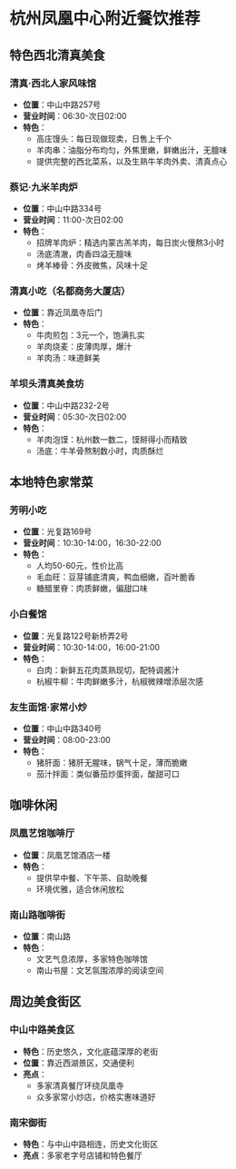# 杭州凤凰中心附近餐饮推荐

## 特色西北清真美食

### 清真·西北人家风味馆
- **位置**：中山中路257号
- **营业时间**：06:30-次日02:00
- **特色**：
  - 高庄馒头：每日现做现卖，日售上千个
  - 羊肉串：油脂分布均匀，外焦里嫩，鲜嫩出汁，无膻味
  - 提供完整的西北菜系，以及生熟牛羊肉外卖、清真点心

### 蔡记·九米羊肉炉
- **位置**：中山中路334号
- **营业时间**：11:00-次日02:00
- **特色**：
  - 招牌羊肉炉：精选内蒙古羔羊肉，每日炭火慢熬3小时
  - 汤底清澈，肉香四溢无膻味
  - 烤羊棒骨：外皮微焦，风味十足

### 清真小吃（名都商务大厦店）
- **位置**：靠近凤凰寺后门
- **特色**：
  - 牛肉煎包：3元一个，饱满扎实
  - 羊肉烧麦：皮薄肉厚，爆汁
  - 羊肉汤：味道鲜美

### 羊坝头清真美食坊
- **位置**：中山中路232-2号
- **营业时间**：05:30-次日02:00
- **特色**：
  - 羊肉泡馍：杭州数一数二，馍掰得小而精致
  - 汤底：牛羊骨熬制数小时，肉质酥烂

## 本地特色家常菜

### 芳明小吃
- **位置**：光复路169号
- **营业时间**：10:30-14:00，16:30-22:00
- **特色**：
  - 人均50-60元，性价比高
  - 毛血旺：豆芽铺底清爽，鸭血细嫩，百叶脆香
  - 糖醋里脊：肉质鲜嫩，偏甜口味

### 小白餐馆
- **位置**：光复路122号新桥弄2号
- **营业时间**：10:30-14:00，16:00-21:00
- **特色**：
  - 白肉：新鲜五花肉蒸熟现切，配特调酱汁
  - 杭椒牛柳：牛肉鲜嫩多汁，杭椒微辣增添层次感

### 友生面馆·家常小炒
- **位置**：中山中路340号
- **营业时间**：08:00-23:00
- **特色**：
  - 猪肝面：猪肝无腥味，锅气十足，薄而脆嫩
  - 茄汁拌面：类似番茄炒蛋拌面，酸甜可口

## 咖啡休闲

### 凤凰艺馆咖啡厅
- **位置**：凤凰艺馆酒店一楼
- **特色**：
  - 提供早中餐、下午茶、自助晚餐
  - 环境优雅，适合休闲放松

### 南山路咖啡街
- **位置**：南山路
- **特色**：
  - 文艺气息浓厚，多家特色咖啡馆
  - 南山书屋：文艺氛围浓厚的阅读空间

## 周边美食街区

### 中山中路美食区
- **特色**：历史悠久，文化底蕴深厚的老街
- **位置**：靠近西湖景区，交通便利
- **亮点**：
  - 多家清真餐厅环绕凤凰寺
  - 众多家常小炒店，价格实惠味道好

### 南宋御街
- **特色**：与中山中路相连，历史文化街区
- **亮点**：多家老字号店铺和特色餐厅
